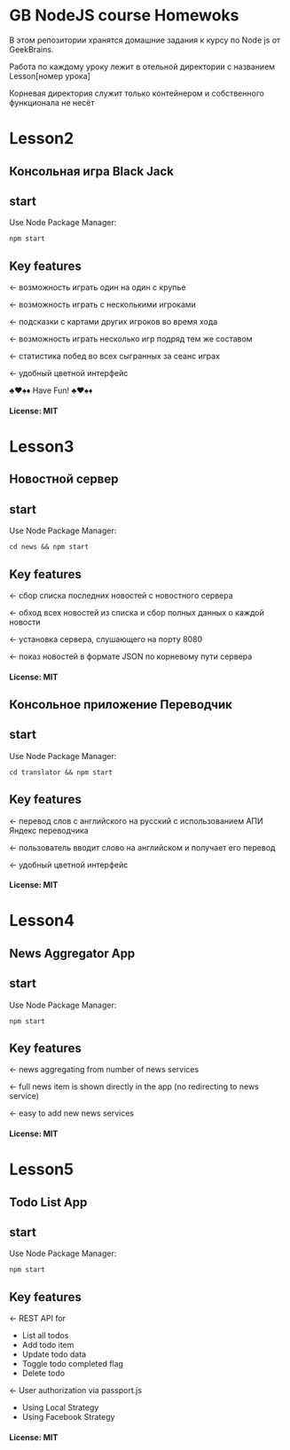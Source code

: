 # GB NodeJS course Homewoks

В этом репозитории хранятся домашние задания к курсу по Node js от GeekBrains.

Работа по каждому уроку лежит в отельной директории с названием Lesson[номер урока]

Корневая директория служит только контейнером и собственного функционала не несёт 


# Lesson2

## Консольная игра Black Jack

## start

Use Node Package Manager:

    npm start


## Key features

← возможность играть один на один с крупье 

← возможность играть с несколькими игроками

← подсказки с картами других игроков во время хода

← возможность играть несколько игр подряд тем же составом

← статистика побед во всех сыгранных за сеанс играх

← удобный цветной интерфейс


♣♥♠♦ Have Fun! ♣♥♠♦

#### License: MIT

# Lesson3

## Новостной сервер

## start

Use Node Package Manager:

    cd news && npm start


## Key features

← сбор списка последних новостей с новостного сервера 

← обход всех новостей из списка и сбор полных данных о каждой новости

← установка сервера, слушающего на порту 8080

← показ новостей в формате JSON по корневому пути сервера

#### License: MIT

## Консольное приложение Переводчик

## start

Use Node Package Manager:

    cd translator && npm start


## Key features

← перевод слов с английского на русский с использованием АПИ Яндекс переводчика 

← пользователь вводит слово на английском и получает его перевод

← удобный цветной интерфейс

#### License: MIT

# Lesson4

## News Aggregator App

## start

Use Node Package Manager:

    npm start


## Key features

← news aggregating from number of news services  

← full news item is shown directly in the app (no redirecting to news service)

← easy to add new news services

#### License: MIT

# Lesson5

## Todo List App

## start

Use Node Package Manager:

    npm start


## Key features

← REST API  for

- List all todos
- Add todo item
- Update todo data
- Toggle todo completed flag
- Delete todo

← User authorization via passport.js

- Using Local Strategy
- Using Facebook Strategy

#### License: MIT
